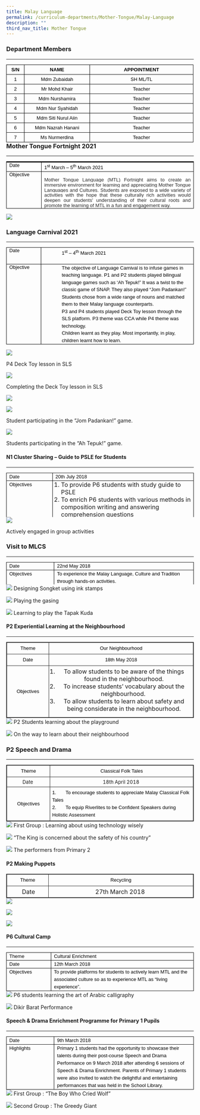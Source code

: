 ```yaml
---
title: Malay Language
permalink: /curriculum-departments/Mother-Tongue/Malay-Language
description: ""
third_nav_title: Mother Tongue
---
```

### Department Members
------------------
<table style="margin: 0px; outline: 0px; padding: 0px; border-collapse: collapse; max-width: 100%; border: none;" align="left" cellpadding="0" cellspacing="0" border="1" class="MsoNormalTable"><tbody style="margin: 0px; outline: 0px; padding: 0px;"><tr style="margin: 0px; outline: 0px; padding: 0px;"><td style="margin: 0px; outline: 0px; padding: 3.75pt; width: 27.75pt; border: 1pt solid windowtext;" width="37"><p style="margin: 0px 0px 0.0001pt; outline: 0px; padding: 0px; line-height: normal; color: rgb(0, 0, 0); font-family: Helvetica; font-size: 13px; text-align: center;" align="center" class="MsoNormal"><font style="margin: 0px; outline: 0px; padding: 0px;" size="2"><b style="margin: 0px; outline: 0px; padding: 0px;"><span style="margin: 0px; outline: 0px; padding: 0px; font-family: Helvetica, sans-serif;">S/N</span></b><span style="margin: 0px; outline: 0px; padding: 0px; font-family: Helvetica, sans-serif;"></span></font></p></td><td style="margin: 0px; outline: 0px; padding: 3.75pt; width: 123.75pt; border-top: 1pt solid windowtext; border-right: 1pt solid windowtext; border-bottom: 1pt solid windowtext; border-image: initial; border-left: none;" width="165"><p style="margin: 0px 0px 0.0001pt; outline: 0px; padding: 0px; line-height: normal; color: rgb(0, 0, 0); font-family: Helvetica; font-size: 13px; text-align: center;" align="center" class="MsoNormal"><font style="margin: 0px; outline: 0px; padding: 0px;" size="2"><b style="margin: 0px; outline: 0px; padding: 0px;"><span style="margin: 0px; outline: 0px; padding: 0px; font-family: Helvetica, sans-serif;">NAME</span></b><span style="margin: 0px; outline: 0px; padding: 0px; font-family: Helvetica, sans-serif;"></span></font></p></td><td style="margin: 0px; outline: 0px; padding: 3.75pt; width: 200.25pt; border-top: 1pt solid windowtext; border-right: 1pt solid windowtext; border-bottom: 1pt solid windowtext; border-image: initial; border-left: none;" width="267"><p style="margin: 0px 0px 0.0001pt; outline: 0px; padding: 0px; line-height: normal; color: rgb(0, 0, 0); font-family: Helvetica; font-size: 13px; text-align: center;" align="center" class="MsoNormal"><font style="margin: 0px; outline: 0px; padding: 0px;" size="2"><b style="margin: 0px; outline: 0px; padding: 0px;"><span style="margin: 0px; outline: 0px; padding: 0px; font-family: Helvetica, sans-serif;">APPOINTMENT</span></b><span style="margin: 0px; outline: 0px; padding: 0px; font-family: Helvetica, sans-serif;"></span></font></p></td></tr><tr style="margin: 0px; outline: 0px; padding: 0px;"><td style="margin: 0px; outline: 0px; padding: 3.75pt; width: 27.75pt; border-right: 1pt solid windowtext; border-bottom: 1pt solid windowtext; border-left: 1pt solid windowtext; border-image: initial; border-top: none;" width="37"><p style="margin: 0px 0px 0.0001pt; outline: 0px; padding: 0px; line-height: normal; color: rgb(0, 0, 0); font-family: Helvetica; font-size: 13px; text-align: center;" align="center" class="MsoNormal"><span style="margin: 0px; outline: 0px; padding: 0px; font-family: Helvetica, sans-serif;"><font style="margin: 0px; outline: 0px; padding: 0px;" size="2">1</font></span></p></td><td style="margin: 0px; outline: 0px; padding: 3.75pt; width: 123.75pt; border-top: none; border-left: none; border-bottom: 1pt solid windowtext; border-right: 1pt solid windowtext;" width="165"><p style="margin: 0px 0px 0.0001pt; outline: 0px; padding: 0px; line-height: normal; color: rgb(0, 0, 0); font-family: Helvetica; font-size: 13px; text-align: center;" align="center" class="MsoNormal"><span style="margin: 0px; outline: 0px; padding: 0px; font-family: Helvetica, sans-serif;"><font style="margin: 0px; outline: 0px; padding: 0px;" size="2">Mdm Zubaidah</font></span></p></td><td style="margin: 0px; outline: 0px; padding: 3.75pt; width: 200.25pt; border-top: none; border-left: none; border-bottom: 1pt solid windowtext; border-right: 1pt solid windowtext;" width="267"><p style="margin: 0px 0px 0.0001pt; outline: 0px; padding: 0px; line-height: normal; color: rgb(0, 0, 0); font-family: Helvetica; font-size: 13px; text-align: center;" align="center" class="MsoNormal"><span style="margin: 0px; outline: 0px; padding: 0px; font-family: Helvetica, sans-serif;"><font style="margin: 0px; outline: 0px; padding: 0px;" size="2">SH ML/TL</font></span></p></td></tr><tr style="margin: 0px; outline: 0px; padding: 0px;"><td style="margin: 0px; outline: 0px; padding: 3.75pt; width: 27.75pt; border-right: 1pt solid windowtext; border-bottom: 1pt solid windowtext; border-left: 1pt solid windowtext; border-image: initial; border-top: none;" width="37"><p style="margin: 0px 0px 0.0001pt; outline: 0px; padding: 0px; line-height: normal; color: rgb(0, 0, 0); font-family: Helvetica; font-size: 13px; text-align: center;" align="center" class="MsoNormal"><span style="margin: 0px; outline: 0px; padding: 0px; font-family: Helvetica, sans-serif;"><font style="margin: 0px; outline: 0px; padding: 0px;" size="2">2</font></span></p></td><td style="margin: 0px; outline: 0px; padding: 3.75pt; width: 123.75pt; border-top: none; border-left: none; border-bottom: 1pt solid windowtext; border-right: 1pt solid windowtext;" width="165"><p style="margin: 0px 0px 0.0001pt; outline: 0px; padding: 0px; line-height: normal; color: rgb(0, 0, 0); font-family: Helvetica; font-size: 13px; text-align: center;" align="center" class="MsoNormal"><span style="margin: 0px; outline: 0px; padding: 0px; font-family: Helvetica, sans-serif;"><font style="margin: 0px; outline: 0px; padding: 0px;" size="2">Mr Mohd Khair</font></span></p></td><td style="margin: 0px; outline: 0px; padding: 3.75pt; width: 200.25pt; border-top: none; border-left: none; border-bottom: 1pt solid windowtext; border-right: 1pt solid windowtext;" width="267"><p style="margin: 0px 0px 0.0001pt; outline: 0px; padding: 0px; line-height: normal; color: rgb(0, 0, 0); font-family: Helvetica; font-size: 13px; text-align: center;" align="center" class="MsoNormal"><span style="margin: 0px; outline: 0px; padding: 0px; font-family: Helvetica, sans-serif;"><font style="margin: 0px; outline: 0px; padding: 0px;" size="2">Teacher</font></span></p></td></tr><tr style="margin: 0px; outline: 0px; padding: 0px;"><td style="margin: 0px; outline: 0px; padding: 3.75pt; width: 27.75pt; border-right: 1pt solid windowtext; border-bottom: 1pt solid windowtext; border-left: 1pt solid windowtext; border-image: initial; border-top: none;" width="37"><p style="margin: 0px 0px 0.0001pt; outline: 0px; padding: 0px; line-height: normal; color: rgb(0, 0, 0); font-family: Helvetica; font-size: 13px; text-align: center;" align="center" class="MsoNormal"><span style="margin: 0px; outline: 0px; padding: 0px; font-family: Helvetica, sans-serif;"><font style="margin: 0px; outline: 0px; padding: 0px;" size="2">3</font></span></p></td><td style="margin: 0px; outline: 0px; padding: 3.75pt; width: 123.75pt; border-top: none; border-left: none; border-bottom: 1pt solid windowtext; border-right: 1pt solid windowtext;" width="165"><p style="margin: 0px 0px 0.0001pt; outline: 0px; padding: 0px; line-height: normal; color: rgb(0, 0, 0); font-family: Helvetica; font-size: 13px; text-align: center;" align="center" class="MsoNormal"><font style="margin: 0px; outline: 0px; padding: 0px;" size="2"><span style="margin: 0px; outline: 0px; padding: 0px; font-family: Arial, sans-serif;">Mdm Nurshamira</span><span style="margin: 0px; outline: 0px; padding: 0px; font-family: Helvetica, sans-serif;"></span></font></p></td><td style="margin: 0px; outline: 0px; padding: 3.75pt; width: 200.25pt; border-top: none; border-left: none; border-bottom: 1pt solid windowtext; border-right: 1pt solid windowtext;" valign="top" width="267"><p style="margin: 0px 0px 0.0001pt; outline: 0px; padding: 0px; line-height: normal; color: rgb(0, 0, 0); font-family: Helvetica; font-size: 13px; text-align: center;" align="center" class="MsoNormal"><font style="margin: 0px; outline: 0px; padding: 0px;" size="2"><span style="margin: 0px; outline: 0px; padding: 0px; font-family: Arial, sans-serif;">Teacher</span><span style="margin: 0px; outline: 0px; padding: 0px; font-family: Helvetica, sans-serif;"></span></font></p></td></tr><tr style="margin: 0px; outline: 0px; padding: 0px;"><td style="margin: 0px; outline: 0px; padding: 3.75pt; width: 27.75pt; border-right: 1pt solid windowtext; border-bottom: 1pt solid windowtext; border-left: 1pt solid windowtext; border-image: initial; border-top: none;" width="37"><p style="margin: 0px 0px 0.0001pt; outline: 0px; padding: 0px; line-height: normal; color: rgb(0, 0, 0); font-family: Helvetica; font-size: 13px; text-align: center;" align="center" class="MsoNormal"><span style="margin: 0px; outline: 0px; padding: 0px; font-family: Helvetica, sans-serif;"><font style="margin: 0px; outline: 0px; padding: 0px;" size="2">4</font></span></p></td><td style="margin: 0px; outline: 0px; padding: 3.75pt; width: 123.75pt; border-top: none; border-left: none; border-bottom: 1pt solid windowtext; border-right: 1pt solid windowtext;" valign="top" width="165"><p style="margin: 0px 0px 0.0001pt; outline: 0px; padding: 0px; line-height: normal; color: rgb(0, 0, 0); font-family: Helvetica; font-size: 13px; text-align: center;" align="center" class="MsoNormal"><font style="margin: 0px; outline: 0px; padding: 0px;" size="2"><span style="margin: 0px; outline: 0px; padding: 0px; font-family: Arial, sans-serif;">Mdm Nur Syahidah</span><span style="margin: 0px; outline: 0px; padding: 0px; font-family: Helvetica, sans-serif;"></span></font></p></td><td style="margin: 0px; outline: 0px; padding: 3.75pt; width: 200.25pt; border-top: none; border-left: none; border-bottom: 1pt solid windowtext; border-right: 1pt solid windowtext;" valign="top" width="267"><p style="margin: 0px 0px 0.0001pt; outline: 0px; padding: 0px; line-height: normal; color: rgb(0, 0, 0); font-family: Helvetica; font-size: 13px; text-align: center;" align="center" class="MsoNormal"><font style="margin: 0px; outline: 0px; padding: 0px;" size="2"><span style="margin: 0px; outline: 0px; padding: 0px; font-family: Arial, sans-serif;">Teacher</span><span style="margin: 0px; outline: 0px; padding: 0px; font-family: Helvetica, sans-serif;"></span></font></p></td></tr><tr style="margin: 0px; outline: 0px; padding: 0px;"><td style="margin: 0px; outline: 0px; padding: 3.75pt; width: 27.75pt; border-right: 1pt solid windowtext; border-bottom: 1pt solid windowtext; border-left: 1pt solid windowtext; border-image: initial; border-top: none;" width="37"><p style="margin: 0px 0px 0.0001pt; outline: 0px; padding: 0px; line-height: normal; color: rgb(0, 0, 0); font-family: Helvetica; font-size: 13px; text-align: center;" align="center" class="MsoNormal"><span style="margin: 0px; outline: 0px; padding: 0px; font-family: Helvetica, sans-serif;"><font style="margin: 0px; outline: 0px; padding: 0px;" size="2">5</font></span></p></td><td style="margin: 0px; outline: 0px; padding: 3.75pt; width: 123.75pt; border-top: none; border-left: none; border-bottom: 1pt solid windowtext; border-right: 1pt solid windowtext;" valign="top" width="165"><p style="margin: 0px 0px 0.0001pt; outline: 0px; padding: 0px; line-height: normal; color: rgb(0, 0, 0); font-family: Helvetica; font-size: 13px; text-align: center;" align="center" class="MsoNormal"><font style="margin: 0px; outline: 0px; padding: 0px;" size="2"><span style="margin: 0px; outline: 0px; padding: 0px; font-family: Arial, sans-serif;">Mdm Siti Nurul Aiin</span><span style="margin: 0px; outline: 0px; padding: 0px; font-family: Helvetica, sans-serif;"></span></font></p></td><td style="margin: 0px; outline: 0px; padding: 3.75pt; width: 200.25pt; border-top: none; border-left: none; border-bottom: 1pt solid windowtext; border-right: 1pt solid windowtext;" valign="top" width="267"><p style="margin: 0px 0px 0.0001pt; outline: 0px; padding: 0px; line-height: normal; color: rgb(0, 0, 0); font-family: Helvetica; font-size: 13px; text-align: center;" align="center" class="MsoNormal"><font style="margin: 0px; outline: 0px; padding: 0px;" size="2"><span style="margin: 0px; outline: 0px; padding: 0px; font-family: Arial, sans-serif;">Teacher</span><span style="margin: 0px; outline: 0px; padding: 0px; font-family: Helvetica, sans-serif;"></span></font></p></td></tr><tr style="margin: 0px; outline: 0px; padding: 0px;"><td style="margin: 0px; outline: 0px; padding: 3.75pt; width: 27.75pt; border-right: 1pt solid windowtext; border-bottom: 1pt solid windowtext; border-left: 1pt solid windowtext; border-image: initial; border-top: none;" width="37"><p style="margin: 0px 0px 0.0001pt; outline: 0px; padding: 0px; line-height: normal; color: rgb(0, 0, 0); font-family: Helvetica; font-size: 13px; text-align: center;" align="center" class="MsoNormal"><span style="margin: 0px; outline: 0px; padding: 0px; font-family: Helvetica, sans-serif;"><font style="margin: 0px; outline: 0px; padding: 0px;" size="2">6</font></span></p></td><td style="margin: 0px; outline: 0px; padding: 3.75pt; width: 123.75pt; border-top: none; border-left: none; border-bottom: 1pt solid windowtext; border-right: 1pt solid windowtext;" valign="top" width="165"><p style="margin: 0px 0px 0.0001pt; outline: 0px; padding: 0px; line-height: normal; color: rgb(0, 0, 0); font-family: Helvetica; font-size: 13px; text-align: center;" align="center" class="MsoNormal"><font style="margin: 0px; outline: 0px; padding: 0px;" size="2"><span style="margin: 0px; outline: 0px; padding: 0px; font-family: Arial, sans-serif;">Mdm Nazrah Hanani</span><span style="margin: 0px; outline: 0px; padding: 0px; font-family: Helvetica, sans-serif;"></span></font></p></td><td style="margin: 0px; outline: 0px; padding: 3.75pt; width: 200.25pt; border-top: none; border-left: none; border-bottom: 1pt solid windowtext; border-right: 1pt solid windowtext;" valign="top" width="267"><p style="margin: 0px 0px 0.0001pt; outline: 0px; padding: 0px; line-height: normal; color: rgb(0, 0, 0); font-family: Helvetica; font-size: 13px; text-align: center;" align="center" class="MsoNormal"><font style="margin: 0px; outline: 0px; padding: 0px;" size="2"><span style="margin: 0px; outline: 0px; padding: 0px; font-family: Arial, sans-serif;">Teacher</span><span style="margin: 0px; outline: 0px; padding: 0px; font-family: Helvetica, sans-serif;"></span></font></p></td></tr><tr style="margin: 0px; outline: 0px; padding: 0px;"><td style="margin: 0px; outline: 0px; padding: 3.75pt; width: 27.75pt; border-right: 1pt solid windowtext; border-bottom: 1pt solid windowtext; border-left: 1pt solid windowtext; border-image: initial; border-top: none;" width="37"><p style="margin: 0px 0px 0.0001pt; outline: 0px; padding: 0px; line-height: normal; color: rgb(0, 0, 0); font-family: Helvetica; font-size: 13px; text-align: center;" align="center" class="MsoNormal"><span style="margin: 0px; outline: 0px; padding: 0px; font-family: Helvetica, sans-serif;"><font style="margin: 0px; outline: 0px; padding: 0px;" size="2">7</font></span></p></td><td style="margin: 0px; outline: 0px; padding: 3.75pt; width: 123.75pt; border-top: none; border-left: none; border-bottom: 1pt solid windowtext; border-right: 1pt solid windowtext;" valign="top" width="165"><p style="margin: 0px 0px 0.0001pt; outline: 0px; padding: 0px; line-height: normal; color: rgb(0, 0, 0); font-family: Helvetica; font-size: 13px; text-align: center;" align="center" class="MsoNormal"><font style="margin: 0px; outline: 0px; padding: 0px;" size="2"><span style="margin: 0px; outline: 0px; padding: 0px; font-family: Arial, sans-serif;">Ms Nurmerdina</span><span style="margin: 0px; outline: 0px; padding: 0px; font-family: Helvetica, sans-serif;"></span></font></p></td><td style="margin: 0px; outline: 0px; padding: 3.75pt; width: 200.25pt; border-top: none; border-left: none; border-bottom: 1pt solid windowtext; border-right: 1pt solid windowtext;" valign="top" width="267"><p style="margin: 0px 0px 0.0001pt; outline: 0px; padding: 0px; line-height: normal; color: rgb(0, 0, 0); font-family: Helvetica; font-size: 13px; text-align: center;" align="center" class="MsoNormal"><font style="margin: 0px; outline: 0px; padding: 0px;" size="2"><span style="margin: 0px; outline: 0px; padding: 0px; font-family: Arial, sans-serif;">Teacher</span><span style="margin: 0px; outline: 0px; padding: 0px; font-family: Helvetica, sans-serif;"></span></font></p></td></tr></tbody></table>

### Mother Tongue Fortnight 2021
----------------------------

  

<table style="margin: 0px; outline: 0px; padding: 0px; border-collapse: collapse; max-width: 100%; border: none;" cellpadding="0" cellspacing="0" border="1" class="MsoTableGrid"><tbody style="margin: 0px; outline: 0px; padding: 0px;"><tr style="margin: 0px; outline: 0px; padding: 0px;"><td style="margin: 0px; outline: 0px; padding: 0in 5.4pt; width: 400.25pt; border-top: none; border-left: none; border-bottom: 1pt solid windowtext; border-right: 1pt solid windowtext;" valign="top" width="385"><p style="margin: 0in 0in 0.0001pt 0.5in; outline: 0px; padding: 0px; line-height: 20px !important; color: rgb(0, 0, 0); font-family: Helvetica; font-size: 13px;" class="MsoNormal"><span style="margin: 0px; outline: 0px; padding: 0px; line-height: 19.5px;"><font style="margin: 0px; outline: 0px; padding: 0px;" size="2"><font style="margin: 0px; outline: 0px; padding: 0px;" face="arial, sans-serif"></font></font></span></p></td></tr></tbody></table>

<table style="margin: 0px; outline: 0px; padding: 0px; border-collapse: collapse; max-width: 100%; border: none;" cellpadding="0" cellspacing="0" border="1" class="MsoTableGrid"><tbody style="margin: 0px; outline: 0px; padding: 0px;"><tr style="margin: 0px; outline: 0px; padding: 0px;"><td style="margin: 0px; outline: 0px; padding: 0in 5.4pt; width: 67.25pt; border: 1pt solid windowtext;" valign="top" width="86"><p style="margin: 0px 0px 0.0001pt; outline: 0px; padding: 0px; line-height: normal; color: rgb(0, 0, 0); font-family: Helvetica; font-size: 13px;" class="MsoNormal"><font style="margin: 0px; outline: 0px; padding: 0px;" face="arial, sans-serif" size="2">Date</font></p></td><td style="margin: 0px; outline: 0px; padding: 0in 5.4pt; width: 400.25pt; border-top: 1pt solid windowtext; border-right: 1pt solid windowtext; border-bottom: 1pt solid windowtext; border-image: initial; border-left: none;" valign="top" width="385"><p style="margin: 0in 0in 0.0001pt 0.5in; outline: 0px; padding: 0px; line-height: 20px !important; color: rgb(0, 0, 0); font-family: Helvetica; font-size: 13px;" class="MsoNormal"><span style="margin: 0px; outline: 0px; padding: 0px; line-height: 19.5px;"><font style="margin: 0px; outline: 0px; padding: 0px;" size="2" face="arial, sans-serif"></font></span></p><p style="margin: 0in 0in 0.0001pt 0.5in; outline: 0px; padding: 0px; line-height: 20px !important; color: rgb(0, 0, 0); font-family: Helvetica; font-size: 13px;" class="MsoNormal"><span style="margin: 0px; outline: 0px; padding: 0px; line-height: 19.5px;"><font style="margin: 0px; outline: 0px; padding: 0px;" size="2" face="arial, sans-serif"></font></span></p><p style="margin: 0px 0px 0.0001pt; outline: 0px; padding: 0px; line-height: 20px !important; color: rgb(0, 0, 0); font-family: Helvetica; font-size: 13px;" class="MsoNormal"><span style="margin: 0px; outline: 0px; padding: 0px; line-height: 19.5px;"><font style="margin: 0px; outline: 0px; padding: 0px;" face="arial, sans-serif" size="2">1<sup style="margin: 0px; outline: 0px; padding: 0px;">st</sup><span>&nbsp;</span>March – 5<sup style="margin: 0px; outline: 0px; padding: 0px;">th</sup><span>&nbsp;</span>March 2021&nbsp;</font></span></p></td></tr><tr style="margin: 0px; outline: 0px; padding: 0px;"><td style="margin: 0px; outline: 0px; padding: 0in 5.4pt; width: 67.25pt; border-right: 1pt solid windowtext; border-bottom: 1pt solid windowtext; border-left: 1pt solid windowtext; border-image: initial; border-top: none;" valign="top" width="86"><p style="margin: 0px 0px 0.0001pt; outline: 0px; padding: 0px; line-height: normal; color: rgb(0, 0, 0); font-family: Helvetica; font-size: 13px;" class="MsoNormal"><font style="margin: 0px; outline: 0px; padding: 0px;" face="arial, sans-serif" size="2">Objective</font></p></td><td style="margin: 0px; outline: 0px; padding: 0in 5.4pt; width: 400.25pt; border-top: none; border-left: none; border-bottom: 1pt solid windowtext; border-right: 1pt solid windowtext;" valign="top" width="385"><font style="margin: 0px; outline: 0px; padding: 0px;" face="arial, sans-serif" size="2"><br style="margin: 0px; outline: 0px; padding: 0px;"></font><p style="margin: 0px; outline: 0px; padding: 0px; line-height: 20px !important; color: rgb(0, 0, 0); font-family: Helvetica; font-size: 13px; text-align: justify;" class="MsoNormal"><font style="margin: 0px; outline: 0px; padding: 0px;" face="arial, sans-serif" size="2"><span style="margin: 0px; outline: 0px; padding: 0px; line-height: 13.91px; color: rgb(40, 40, 40); background: white;">Mother Tongue Language (MTL) Fortnight aims to create an immersive environment for learning and appreciating Mother Tongue Languages and Cultures. Students are exposed to a wide variety of activities with the hope that these culturally rich activities would deepen our students' understanding of their cultural roots and promote the learning of MTL in a fun and engagement way.&nbsp;</span><span style="margin: 0px; outline: 0px; padding: 0px; line-height: 13.91px;"></span></font></p></td></tr></tbody></table>

  ![](/images/Curriculum/Mother%20Tongue/Malay/photo6183895678468600722.jpg)


### Language Carnival 2021
----------------------

  

<table style="margin: 0px; outline: 0px; padding: 0px; border-collapse: collapse; max-width: 100%; border: none;" cellpadding="0" cellspacing="0" border="1" class="MsoTableGrid"><tbody style="margin: 0px; outline: 0px; padding: 0px;"><tr style="margin: 0px; outline: 0px; padding: 0px;"><td style="margin: 0px; outline: 0px; padding: 0in 5.4pt; width: 67.25pt; border: 1pt solid windowtext;" valign="top" width="86"><p style="margin: 0px 0px 0.0001pt; outline: 0px; padding: 0px; line-height: normal; color: rgb(0, 0, 0); font-family: Helvetica; font-size: 13px;" class="MsoNormal"><font style="margin: 0px; outline: 0px; padding: 0px;" face="arial, sans-serif" size="2">Date</font></p></td><td style="margin: 0px; outline: 0px; padding: 0in 5.4pt; width: 400.25pt; border-top: 1pt solid windowtext; border-right: 1pt solid windowtext; border-bottom: 1pt solid windowtext; border-image: initial; border-left: none;" valign="top" width="385"><p style="margin: 0in 0in 0.0001pt 0.5in; outline: 0px; padding: 0px; line-height: 20px; color: rgb(0, 0, 0); font-family: Helvetica; font-size: 13px;" class="MsoNormal"><span style="margin: 0px; outline: 0px; padding: 0px; line-height: 19.5px;"><font style="margin: 0px; outline: 0px; padding: 0px;" size="2" face="arial, sans-serif">1<sup style="margin: 0px; outline: 0px; padding: 0px;">st</sup><span>&nbsp;</span>– 4<sup style="margin: 0px; outline: 0px; padding: 0px;">th</sup><span>&nbsp;</span>March 2021</font></span></p><p style="margin: 0px 0px 0.0001pt; outline: 0px; padding: 0px; line-height: 20px; color: rgb(0, 0, 0); font-family: Helvetica; font-size: 13px;" class="MsoNormal"><span style="margin: 0px; outline: 0px; padding: 0px; line-height: 19.5px;"><font style="margin: 0px; outline: 0px; padding: 0px;" face="arial, sans-serif" size="2">&nbsp;</font></span></p></td></tr><tr style="margin: 0px; outline: 0px; padding: 0px;"><td style="margin: 0px; outline: 0px; padding: 0in 5.4pt; width: 67.25pt; border-right: 1pt solid windowtext; border-bottom: 1pt solid windowtext; border-left: 1pt solid windowtext; border-image: initial; border-top: none;" valign="top" width="86"><p style="margin: 0px 0px 0.0001pt; outline: 0px; padding: 0px; line-height: normal; color: rgb(0, 0, 0); font-family: Helvetica; font-size: 13px;" class="MsoNormal"><font style="margin: 0px; outline: 0px; padding: 0px;" face="arial, sans-serif" size="2">Objective</font></p></td><td style="margin: 0px; outline: 0px; padding: 0in 5.4pt; width: 400.25pt; border-top: none; border-left: none; border-bottom: 1pt solid windowtext; border-right: 1pt solid windowtext;" valign="top" width="385"><p style="margin: 0in 0in 0.0001pt 0.5in; outline: 0px; padding: 0px; line-height: 20px; color: rgb(0, 0, 0); font-family: Helvetica; font-size: 13px;" class="MsoNormal"><span style="margin: 0px; outline: 0px; padding: 0px; line-height: 19.5px;"><font style="margin: 0px; outline: 0px; padding: 0px;" face="arial, sans-serif" size="2">The objective of Language Carnival is to infuse games in teaching language. P1 and P2 students played bilingual language games such as ‘Ah Tepuk!” It was a twist to the classic game of SNAP. They also played “Jom Padankan!” Students chose from a wide range of nouns and matched them to their Malay language counterparts.</font></span></p><p style="margin: 0in 0in 0.0001pt 0.5in; outline: 0px; padding: 0px; line-height: 20px; color: rgb(0, 0, 0); font-family: Helvetica; font-size: 13px;" class="MsoNormal"><span style="margin: 0px; outline: 0px; padding: 0px; line-height: 19.5px;"><font style="margin: 0px; outline: 0px; padding: 0px;" face="arial, sans-serif" size="2">P3 and P4 students played Deck Toy lesson through the SLS platform. P3 theme was CCA while P4 theme was technology.</font></span></p><p style="margin: 0in 0in 0.0001pt 0.5in; outline: 0px; padding: 0px; line-height: 20px; color: rgb(0, 0, 0); font-family: Helvetica; font-size: 13px;" class="MsoNormal"><span style="margin: 0px; outline: 0px; padding: 0px; line-height: 19.5px;"><font style="margin: 0px; outline: 0px; padding: 0px;" size="2"><font style="margin: 0px; outline: 0px; padding: 0px;" face="arial, sans-serif">Children learnt as they play. Most importantly, in play, children learnt how to learn.</font><span style="margin: 0px; outline: 0px; padding: 0px; font-family: Arial, sans-serif;"></span></font></span></p></td></tr></tbody></table>

![](/images/Curriculum/Mother%20Tongue/Malay/photo6183895678468600721.jpg)

P4 Deck Toy lesson in SLS

![](/images/Curriculum/Mother%20Tongue/Malay/photo6183895678468600719.jpg)

Completing the Deck Toy lesson in SLS

![](/images/Curriculum/Mother%20Tongue/Malay/photo6183895678468600718.jpg)

![](/images/Curriculum/Mother%20Tongue/Malay/photo6183895678468600720.jpg)  

Student participating in the “Jom Padankan!” game.&nbsp;

![](/images/Curriculum/Mother%20Tongue/Malay/photo6183895678468600717.jpg)

Students participating in the “Ah Tepuk!” game.

  

#### N1 Cluster Sharing – Guide to PSLE for Students
-----------------------------------------------

<table style="margin: 0px; outline: 0px; padding: 0px; border-collapse: collapse; max-width: 100%; border: none; width: 684px; height: 119px;" width="0" align="left" cellpadding="0" cellspacing="0" border="1" class="MsoNormalTable"><tbody style="margin: 0px; outline: 0px; padding: 0px;"><tr style="margin: 0px; outline: 0px; padding: 0px;"><td style="margin: 0px; outline: 0px; padding: 0cm 5.4pt; width: 145px; border: 1pt solid windowtext;" valign="top" width="123"><p style="margin: 0px; outline: 0px; padding: 0px; line-height: 20px !important; color: rgb(0, 0, 0); font-family: Helvetica; font-size: 13px;" class="MsoNormal">Date</p></td><td style="margin: 0px; outline: 0px; padding: 0cm 5.4pt; width: 538px; border-top: 1pt solid windowtext; border-right: 1pt solid windowtext; border-bottom: 1pt solid windowtext; border-image: initial; border-left: none;" valign="top" width="493"><p style="margin: 0px; outline: 0px; padding: 0px; line-height: 20px !important; color: rgb(0, 0, 0); font-family: Helvetica; font-size: 13px;" class="MsoNormal">20th July 2018</p></td></tr><tr style="margin: 0px; outline: 0px; padding: 0px;"><td style="margin: 0px; outline: 0px; padding: 0cm 5.4pt; width: 92.4pt; border-right: 1pt solid windowtext; border-bottom: 1pt solid windowtext; border-left: 1pt solid windowtext; border-image: initial; border-top: none;" valign="top" width="123"><p style="margin: 0px; outline: 0px; padding: 0px; line-height: 20px !important; color: rgb(0, 0, 0); font-family: Helvetica; font-size: 13px;" class="MsoNormal">Objectives</p></td><td style="margin: 0px; outline: 0px; padding: 0cm 5.4pt; width: 369.7pt; border-top: none; border-left: none; border-bottom: 1pt solid windowtext; border-right: 1pt solid windowtext;" valign="top" width="493"><ol style="margin: 0cm 0px 0.5em 15px; outline: 0px; padding: 0px;" type="1" start="1"><li style="margin: 0px; outline: 0px; padding: 0px;" class="MsoNormal">To provide P6 students with study guide to PSLE</li><li style="margin: 0px; outline: 0px; padding: 0px;" class="MsoNormal">To enrich P6 students with various methods in composition writing and answering comprehension questions</li><li style="margin: 0px; outline: 0px; padding: 0px;" class="MsoNormal">To reiterate on the new PSLE Oral format</li></ol></td></tr></tbody></table>



![](/images/Curriculum/Mother%20Tongue/Malay/photo6183895678468600716.jpg)

Actively engaged in group activities

  

### Visit to MLCS
-------------

<table style="margin: 0px; outline: 0px; padding: 0px; border-collapse: collapse; max-width: 100%; border: none; width: 674px; height: 60px;" width="0" align="left" cellpadding="0" cellspacing="0" border="1" class="MsoNormalTable"><tbody style="margin: 0px; outline: 0px; padding: 0px;"><tr style="margin: 0px; outline: 0px; padding: 0px;"><td style="margin: 0px; outline: 0px; padding: 0cm 5.4pt; width: 143px; border: 1pt solid windowtext;" valign="top" width="123"><p style="margin: 0px; outline: 0px; padding: 0px; line-height: 20px !important; color: rgb(0, 0, 0); font-family: Helvetica; font-size: 13px;" class="MsoNormal">Date</p></td><td style="margin: 0px; outline: 0px; padding: 0cm 5.4pt; width: 530px; border-top: 1pt solid windowtext; border-right: 1pt solid windowtext; border-bottom: 1pt solid windowtext; border-image: initial; border-left: none;" valign="top" width="493"><p style="margin: 0px; outline: 0px; padding: 0px; line-height: 20px !important; color: rgb(0, 0, 0); font-family: Helvetica; font-size: 13px;" class="MsoNormal">22nd May 2018</p></td></tr><tr style="margin: 0px; outline: 0px; padding: 0px;"><td style="margin: 0px; outline: 0px; padding: 0cm 5.4pt; width: 92.4pt; border-right: 1pt solid windowtext; border-bottom: 1pt solid windowtext; border-left: 1pt solid windowtext; border-image: initial; border-top: none;" valign="top" width="123"><p style="margin: 0px; outline: 0px; padding: 0px; line-height: 20px !important; color: rgb(0, 0, 0); font-family: Helvetica; font-size: 13px;" class="MsoNormal">Objectives</p></td><td style="margin: 0px; outline: 0px; padding: 0cm 5.4pt; width: 369.7pt; border-top: none; border-left: none; border-bottom: 1pt solid windowtext; border-right: 1pt solid windowtext;" valign="top" width="493"><p style="margin: 0px; outline: 0px; padding: 0px; line-height: 20px !important; color: rgb(0, 0, 0); font-family: Helvetica; font-size: 13px;" class="MsoNormal">To experience the Malay Language, Culture and Tradition through hands-on activities.</p></td></tr></tbody></table>

  
  
  
  
![](/images/Curriculum/Mother%20Tongue/Malay/photo6183895678468600715.jpg)
Designing Songket using ink stamps

 
 ![](/images/Curriculum/Mother%20Tongue/Malay/photo6183895678468600714.jpg)
Playing the gasing

![](/images/Curriculum/Mother%20Tongue/Malay/photo6183895678468600713.jpg)
Learning to play the Tapak Kuda

  

#### P2 Experiential Learning at the Neighbourhood
---------------------------------------------

<table style="margin: 0px; outline: 0px; padding: 0px; border: 1px solid rgb(42, 42, 42); border-spacing: 1px; border-collapse: collapse; max-width: 100%;" align="left" class="iveo_table ives_tab_dark"><tbody style="margin: 0px; outline: 0px; padding: 0px;" class=""><tr style="margin: 0px; outline: 0px; padding: 0px;" class=""><td style="margin: 0px; outline: 0px; padding: 5px; text-align: center; border: 1px solid rgb(42, 42, 42);" class="" width="123"><p style="margin: 0px; outline: 0px; padding: 0px; line-height: 20px !important; color: rgb(0, 0, 0); font-family: Helvetica; font-size: 13px;" class="">Theme</p></td><td style="margin: 0px; outline: 0px; padding: 5px; text-align: center; border: 1px solid rgb(42, 42, 42);" class="" width="493"><p style="margin: 0px; outline: 0px; padding: 0px; line-height: 20px !important; color: rgb(0, 0, 0); font-family: Helvetica; font-size: 13px;" class="">Our Neighbourhood</p></td></tr><tr style="margin: 0px; outline: 0px; padding: 0px;" class=""><td style="margin: 0px; outline: 0px; padding: 5px; text-align: center; border: 1px solid rgb(42, 42, 42);" class="" width="123"><p style="margin: 0px; outline: 0px; padding: 0px; line-height: 20px !important; color: rgb(0, 0, 0); font-family: Helvetica; font-size: 13px;" class="">Date</p></td><td style="margin: 0px; outline: 0px; padding: 5px; text-align: center; border: 1px solid rgb(42, 42, 42);" class="" width="493"><p style="margin: 0px; outline: 0px; padding: 0px; line-height: 20px !important; color: rgb(0, 0, 0); font-family: Helvetica; font-size: 13px;" class="">18th May 2018</p></td></tr><tr style="margin: 0px; outline: 0px; padding: 0px;" class=""><td style="margin: 0px; outline: 0px; padding: 5px; text-align: center; border: 1px solid rgb(42, 42, 42);" class="" width="123"><p style="margin: 0px; outline: 0px; padding: 0px; line-height: 20px !important; color: rgb(0, 0, 0); font-family: Helvetica; font-size: 13px;" class="">Objectives</p></td><td style="margin: 0px; outline: 0px; padding: 5px; text-align: center; border: 1px solid rgb(42, 42, 42);" class="" width="493"><p style="margin: 0px; outline: 0px; padding: 0px; line-height: 20px !important; color: rgb(0, 0, 0); font-family: Helvetica; font-size: 13px; text-align: left;" class=""></p><ol style="margin: 0px 0px 0.5em 15px; outline: 0px; padding: 0px;"><li style="margin: 0px; outline: 0px; padding: 0px;">To allow students to be aware of the things found in the neighbourhood.</li><li style="margin: 0px; outline: 0px; padding: 0px;">To increase students’ vocabulary about the neighbourhood.&nbsp;</li><li style="margin: 0px; outline: 0px; padding: 0px;">To allow students to learn about safety and being considerate in the neighbourhood.</li></ol><p style="margin: 0px; outline: 0px; padding: 0px; line-height: 20px !important; color: rgb(0, 0, 0); font-family: Helvetica; font-size: 13px;"></p></td></tr></tbody></table>

  
  
  
  
  
  
  
  
![](/images/Curriculum/Mother%20Tongue/Malay/photo6183895678468600710.jpg)
P2 Students learning about the playground

  
![](/images/Curriculum/Mother%20Tongue/Malay/photo6183895678468600708.jpg)
On the way to learn about their neighbourhood

  

### P2 Speech and Drama
-------------------

<table style="margin: 0px; outline: 0px; padding: 0px; border: 1px solid rgb(42, 42, 42); border-spacing: 1px; border-collapse: collapse; max-width: 100%;" align="left" class="iveo_table ives_tab_dark"><tbody style="margin: 0px; outline: 0px; padding: 0px;" class=""><tr style="margin: 0px; outline: 0px; padding: 0px;" class=""><td style="margin: 0px; outline: 0px; padding: 5px; text-align: center; border: 1px solid rgb(42, 42, 42);" class="" width="123"><p style="margin: 0px; outline: 0px; padding: 0px; line-height: 20px !important; color: rgb(0, 0, 0); font-family: Helvetica; font-size: 13px;" class=""><font style="margin: 0px; outline: 0px; padding: 0px;" size="2">Theme</font></p></td><td style="margin: 0px; outline: 0px; padding: 5px; text-align: center; border: 1px solid rgb(42, 42, 42);" class="" width="493"><p style="margin: 0px; outline: 0px; padding: 0px; line-height: 20px !important; color: rgb(0, 0, 0); font-family: Helvetica; font-size: 13px;" class=""><font style="margin: 0px; outline: 0px; padding: 0px;" size="2">Classical Folk Tales</font></p></td></tr><tr style="margin: 0px; outline: 0px; padding: 0px;"><td style="margin: 0px; outline: 0px; padding: 5px; text-align: center; border: 1px solid rgb(42, 42, 42);"><font style="margin: 0px; outline: 0px; padding: 0px;" size="2">Date&nbsp;</font></td><td style="margin: 0px; outline: 0px; padding: 5px; text-align: center; border: 1px solid rgb(42, 42, 42);"><font style="margin: 0px; outline: 0px; padding: 0px;" size="2">18th April 2018&nbsp;</font></td></tr><tr style="margin: 0px; outline: 0px; padding: 0px;" class=""><td style="margin: 0px; outline: 0px; padding: 5px; text-align: center; border: 1px solid rgb(42, 42, 42);" class="" width="123"><p style="margin: 0px; outline: 0px; padding: 0px; line-height: 20px !important; color: rgb(0, 0, 0); font-family: Helvetica; font-size: 13px;" class=""><font style="margin: 0px; outline: 0px; padding: 0px;" size="2">Objectives</font></p></td><td style="margin: 0px; outline: 0px; padding: 5px; text-align: center; border: 1px solid rgb(42, 42, 42);" class="" width="493"><p style="margin: 0px; outline: 0px; padding: 0px; line-height: 20px !important; color: rgb(0, 0, 0); font-family: Helvetica; font-size: 13px; text-align: left;" class=""><font style="margin: 0px; outline: 0px; padding: 0px;" size="2">1.<span style="margin: 0px; outline: 0px; padding: 0px;" class="">&nbsp;&nbsp;&nbsp;&nbsp;&nbsp;&nbsp;<span>&nbsp;</span></span>To encourage students to appreciate Malay Classical Folk Tales</font></p><p style="margin: 0px; outline: 0px; padding: 0px; line-height: 20px !important; color: rgb(0, 0, 0); font-family: Helvetica; font-size: 13px; text-align: left;" class=""><font style="margin: 0px; outline: 0px; padding: 0px;" size="2">2.<span style="margin: 0px; outline: 0px; padding: 0px;" class="">&nbsp;&nbsp;&nbsp;&nbsp;&nbsp;&nbsp;<span>&nbsp;</span></span>To equip Riverlites to be Confident Speakers during Holistic Assessment</font></p></td></tr></tbody></table>

  
  
  
  
![](/images/Curriculum/Mother%20Tongue/Malay/photo6183895678468600711.jpg)
First Group : Learning about using technology wisely

  

  
![](/images/Curriculum/Mother%20Tongue/Malay/photo6183895678468600709.jpg)
“The King is concerned about the safety of his country”

  

  
![](/images/Curriculum/Mother%20Tongue/Malay/photo6183895678468600712.jpg)
The performers from Primary 2

  

#### P2 Making Puppets


<table style="margin: 0px; outline: 0px; padding: 0px; border: 1px solid rgb(42, 42, 42); border-spacing: 1px; border-collapse: collapse; max-width: 100%;" align="left" class="iveo_table ives_tab_dark"><tbody style="margin: 0px; outline: 0px; padding: 0px;" class=""><tr style="margin: 0px; outline: 0px; padding: 0px;" class=""><td style="margin: 0px; outline: 0px; padding: 5px; text-align: center; border: 1px solid rgb(42, 42, 42);" class="" width="123"><p style="margin: 0px; outline: 0px; padding: 0px; line-height: 20px !important; color: rgb(0, 0, 0); font-family: Helvetica; font-size: 13px;" class="">Theme</p></td><td style="margin: 0px; outline: 0px; padding: 5px; text-align: center; border: 1px solid rgb(42, 42, 42);" class="" width="493"><p style="margin: 0px; outline: 0px; padding: 0px; line-height: 20px !important; color: rgb(0, 0, 0); font-family: Helvetica; font-size: 13px;" class="">Recycling</p></td></tr><tr style="margin: 0px; outline: 0px; padding: 0px;"><td style="margin: 0px; outline: 0px; padding: 5px; text-align: center; border: 1px solid rgb(42, 42, 42);">&nbsp;Date</td><td style="margin: 0px; outline: 0px; padding: 5px; text-align: center; border: 1px solid rgb(42, 42, 42);">27th March 2018&nbsp;</td></tr></tbody></table>

  
  
  
![](/images/Curriculum/Mother%20Tongue/Malay/photo6183895678468600706.jpg)

![](/images/Curriculum/Mother%20Tongue/Malay/photo6183895678468600705.jpg)

![](/images/Curriculum/Mother%20Tongue/Malay/photo6183895678468600707.jpg)

#### P6 Cultural Camp
----------------

<table style="margin: 0px; outline: 0px; padding: 0px; border-collapse: collapse; max-width: 100%; border: none;" width="0" align="left" cellpadding="0" cellspacing="0" border="1" class="MsoNormalTable"><tbody style="margin: 0px; outline: 0px; padding: 0px;"><tr style="margin: 0px; outline: 0px; padding: 0px;"><td style="margin: 0px; outline: 0px; padding: 0cm 5.4pt; width: 92.4pt; border: 1pt solid windowtext;" valign="top" width="123"><p style="margin: 0px; outline: 0px; padding: 0px; line-height: 20px !important; color: rgb(0, 0, 0); font-family: Helvetica; font-size: 13px;" class="MsoNormal">Theme</p></td><td style="margin: 0px; outline: 0px; padding: 0cm 5.4pt; width: 369.7pt; border-top: 1pt solid windowtext; border-right: 1pt solid windowtext; border-bottom: 1pt solid windowtext; border-image: initial; border-left: none;" valign="top" width="493"><p style="margin: 0px; outline: 0px; padding: 0px; line-height: 20px !important; color: rgb(0, 0, 0); font-family: Helvetica; font-size: 13px;" class="MsoNormal">Cultural Enrichment</p></td></tr><tr style="margin: 0px; outline: 0px; padding: 0px;"><td style="margin: 0px; outline: 0px; padding: 0cm 5.4pt; width: 92.4pt; border-right: 1pt solid windowtext; border-bottom: 1pt solid windowtext; border-left: 1pt solid windowtext; border-image: initial; border-top: none;" valign="top" width="123"><p style="margin: 0px; outline: 0px; padding: 0px; line-height: 20px !important; color: rgb(0, 0, 0); font-family: Helvetica; font-size: 13px;" class="MsoNormal">Date</p></td><td style="margin: 0px; outline: 0px; padding: 0cm 5.4pt; width: 369.7pt; border-top: none; border-left: none; border-bottom: 1pt solid windowtext; border-right: 1pt solid windowtext;" valign="top" width="493"><p style="margin: 0px; outline: 0px; padding: 0px; line-height: 20px !important; color: rgb(0, 0, 0); font-family: Helvetica; font-size: 13px;" class="MsoNormal">12th March 2018</p></td></tr><tr style="margin: 0px; outline: 0px; padding: 0px;"><td style="margin: 0px; outline: 0px; padding: 0cm 5.4pt; width: 92.4pt; border-right: 1pt solid windowtext; border-bottom: 1pt solid windowtext; border-left: 1pt solid windowtext; border-image: initial; border-top: none;" valign="top" width="123"><p style="margin: 0px; outline: 0px; padding: 0px; line-height: 20px !important; color: rgb(0, 0, 0); font-family: Helvetica; font-size: 13px;" class="MsoNormal">Objectives</p></td><td style="margin: 0px; outline: 0px; padding: 0cm 5.4pt; width: 369.7pt; border-top: none; border-left: none; border-bottom: 1pt solid windowtext; border-right: 1pt solid windowtext;" valign="top" width="493"><p style="margin: 0px; outline: 0px; padding: 0px; line-height: 20px !important; color: rgb(0, 0, 0); font-family: Helvetica; font-size: 13px;" class="MsoNormal">To provide platforms for students to actively learn MTL and the associated culture so as to experience MTL as “living experience”.</p></td></tr></tbody></table>

  
  
  
![](/images/Curriculum/Mother%20Tongue/Malay/photo6183895678468600703.jpg)
P6 students learning the art of Arabic calligraphy

  

![](/images/Curriculum/Mother%20Tongue/Malay/photo6183895678468600702.jpg)
Dikir Barat Performance

  

#### Speech &amp; Drama Enrichment Programme for Primary 1 Pupils
--------------------------------------------------------

  

<table style="margin: auto; outline: 0px; padding: 0px; clear: both; border-collapse: collapse; max-width: 100%; border: none; width: 695px; height: 143px;" width="0" align="left" cellpadding="0" cellspacing="0" border="1" class="MsoNormalTable ive_eobj_center"><tbody style="margin: 0px; outline: 0px; padding: 0px;"><tr style="margin: 0px; outline: 0px; padding: 0px;"><td style="margin: 0px; outline: 0px; padding: 0cm 5.4pt; width: 148px; border: 1pt solid windowtext;" valign="top" width="123"><p style="margin: 0px; outline: 0px; padding: 0px; line-height: 20px !important; color: rgb(0, 0, 0); font-family: Helvetica; font-size: 13px;" class="MsoNormal">Date</p></td><td style="margin: 0px; outline: 0px; padding: 0cm 5.4pt; width: 546px; border-top: 1pt solid windowtext; border-right: 1pt solid windowtext; border-bottom: 1pt solid windowtext; border-image: initial; border-left: none;" valign="top" width="493"><p style="margin: 0px; outline: 0px; padding: 0px; line-height: 20px !important; color: rgb(0, 0, 0); font-family: Helvetica; font-size: 13px;" class="MsoNormal">9th March 2018</p></td></tr><tr style="margin: 0px; outline: 0px; padding: 0px;"><td style="margin: 0px; outline: 0px; padding: 0cm 5.4pt; width: 92.4pt; border-right: 1pt solid windowtext; border-bottom: 1pt solid windowtext; border-left: 1pt solid windowtext; border-image: initial; border-top: none;" valign="top" width="123"><p style="margin: 0px; outline: 0px; padding: 0px; line-height: 20px !important; color: rgb(0, 0, 0); font-family: Helvetica; font-size: 13px;" class="MsoNormal">Highlights</p></td><td style="margin: 0px; outline: 0px; padding: 0cm 5.4pt; width: 369.7pt; border-top: none; border-left: none; border-bottom: 1pt solid windowtext; border-right: 1pt solid windowtext;" valign="top" width="493"><p style="margin: 0px; outline: 0px; padding: 0px; line-height: 20px !important; color: rgb(0, 0, 0); font-family: Helvetica; font-size: 13px;" class="MsoNormal">Primary 1 students had the opportunity to showcase their talents during their post-course Speech and Drama Performance on 9 March 2018 after attending 6 sessions of Speech &amp; Drama Enrichment. Parents of Primary 1 students were also invited to watch the delightful and entertaining performances that was held in the School Library.</p></td></tr><tr style="margin: 0px; outline: 0px; padding: 0px;"><td style="margin: 0px; outline: 0px; padding: 0cm 5.4pt; width: 92.4pt; border-right: 1pt solid windowtext; border-bottom: 1pt solid windowtext; border-left: 1pt solid windowtext; border-image: initial; border-top: none;" valign="top" width="123"><p style="margin: 0px; outline: 0px; padding: 0px; line-height: 20px !important; color: rgb(0, 0, 0); font-family: Helvetica; font-size: 13px;" class="MsoNormal">Objectives</p></td><td style="margin: 0px; outline: 0px; padding: 0cm 5.4pt; width: 369.7pt; border-top: none; border-left: none; border-bottom: 1pt solid windowtext; border-right: 1pt solid windowtext;" valign="top" width="493"><p style="margin: 0px; outline: 0px; padding: 0px; line-height: 20px !important; color: rgb(0, 0, 0); font-family: Helvetica; font-size: 13px;" class="MsoNormal">To equip Riverlites to be Confident Speakers during Holistic Assessment</p></td></tr></tbody></table>

  
  
  
  
  
  
  
  
 ![](/images/Curriculum/Mother%20Tongue/Malay/photo6183895678468600701.jpg) 
First Group : “The Boy Who Cried Wolf”

  

![](/images/Curriculum/Mother%20Tongue/Malay/photo6183895678468600700.jpg)
Second Group : The Greedy Giant